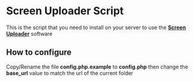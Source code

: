 
# Screen Uploader Script  
This is the script that you need to install on your server to use the [**Screen Uploader**](https://github.com/unlocomqx/screen-uploader) software

## How to configure
Copy/Rename the file **config.php.example** to **config.php** then change the **base_url** value to match the url of the current folder